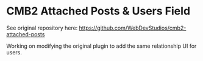CMB2 Attached Posts & Users Field
==================

See original repository here: https://github.com/WebDevStudios/cmb2-attached-posts

Working on modifying the original plugin to add the same relationship UI for users.
